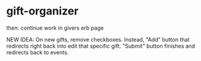 # gift-organizer

then: continue work in givers erb page


NEW IDEA: On new gifts, remove checkboxes. Instead, "Add" button that redirects right back into edit that specific gift. "Submit" button finishes and redirects back to events.
